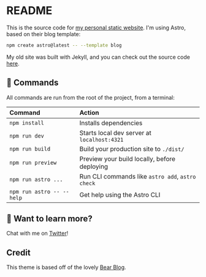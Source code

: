 # README

This is the source code for [my personal static website](https://kaisoapbox.com). I'm using Astro, based on their blog template:

```sh
npm create astro@latest -- --template blog
```

My old site was built with Jekyll, and you can check out the source code [here](https://github.com/kaisoapbox/old_jekyll_site).

## 🧞 Commands

All commands are run from the root of the project, from a terminal:

| Command                   | Action                                           |
| :------------------------ | :----------------------------------------------- |
| `npm install`             | Installs dependencies                            |
| `npm run dev`             | Starts local dev server at `localhost:4321`      |
| `npm run build`           | Build your production site to `./dist/`          |
| `npm run preview`         | Preview your build locally, before deploying     |
| `npm run astro ...`       | Run CLI commands like `astro add`, `astro check` |
| `npm run astro -- --help` | Get help using the Astro CLI                     |

## 👀 Want to learn more?

Chat with me on [Twitter](https://twitter.com/kaisoapbox)!

## Credit

This theme is based off of the lovely [Bear Blog](https://github.com/HermanMartinus/bearblog/).
